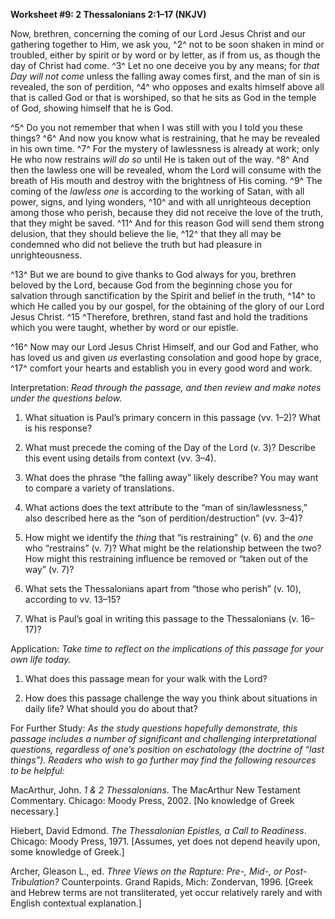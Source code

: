 **Worksheet \#9: 2 Thessalonians 2:1–17 <span style="font-variant:small-caps;">(NKJV)</span>**

Now, brethren, concerning the coming of our Lord Jesus Christ and our gathering together to Him, we ask you, ^2^ not to be soon shaken in mind or troubled, either by spirit or by word or by letter, as if from us, as though the day of Christ had come. ^3^ Let no one deceive you by any means; for *that Day will not come* unless the falling away comes first, and the man of sin is revealed, the son of perdition, ^4^ who opposes and exalts himself above all that is called God or that is worshiped, so that he sits as God in the temple of God, showing himself that he is God.

^5^ Do you not remember that when I was still with you I told you these things? ^6^ And now you know what is restraining, that he may be revealed in his own time. ^7^ For the mystery of lawlessness is already at work; only He who now restrains *will do so* until He is taken out of the way. ^8^ And then the lawless one will be revealed, whom the Lord will consume with the breath of His mouth and destroy with the brightness of His coming. ^9^ The coming of the *lawless one* is according to the working of Satan, with all power, signs, and lying wonders, ^10^ and with all unrighteous deception among those who perish, because they did not receive the love of the truth, that they might be saved. ^11^ And for this reason God will send them strong delusion, that they should believe the lie, ^12^ that they all may be condemned who did not believe the truth but had pleasure in unrighteousness.

^13^ But we are bound to give thanks to God always for you, brethren beloved by the Lord, because God from the beginning chose you for salvation through sanctification by the Spirit and belief in the truth, ^14^ to which He called you by our gospel, for the obtaining of the glory of our Lord Jesus Christ. ^15 ^Therefore, brethren, stand fast and hold the traditions which you were taught, whether by word or our epistle.

^16^ Now may our Lord Jesus Christ Himself, and our God and Father, who has loved us and given *us* everlasting consolation and good hope by grace, ^17^ comfort your hearts and establish you in every good word and work.

Interpretation: *Read through the passage, and then review and make notes under the questions below.*

1.  What situation is Paul’s primary concern in this passage (vv. 1–2)? What is his response?

2.  What must precede the coming of the Day of the Lord (v. 3)? Describe this event using details from context (vv. 3–4).

3.  What does the phrase “the falling away” likely describe? You may want to compare a variety of translations.

4.  What actions does the text attribute to the “man of sin/lawlessness,” also described here as the “son of perdition/destruction” (vv. 3–4)?

5.  How might we identify the *thing* that “is restraining” (v. 6) and the *one* who “restrains” (v. 7)? What might be the relationship between the two? How might this restraining influence be removed or “taken out of the way” (v. 7)?

6.  What sets the Thessalonians apart from “those who perish” (v. 10), according to vv. 13–15?

7.  What is Paul’s goal in writing this passage to the Thessalonians (v. 16–17)?

Application: *Take time to reflect on the implications of this passage for your own life today.*

1.  What does this passage mean for your walk with the Lord?

2.  How does this passage challenge the way you think about situations in daily life? What should you do about that?

For Further Study: *As the study questions hopefully demonstrate, this passage includes a number of significant and challenging interpretational questions, regardless of one’s position on eschatology (the doctrine of “last things”). Readers who wish to go further may find the following resources to be helpful:*

MacArthur, John. *1 & 2 Thessalonians*. The MacArthur New Testament Commentary. Chicago: Moody Press, 2002. \[No knowledge of Greek necessary.\]

Hiebert, David Edmond. *The Thessalonian Epistles, a Call to Readiness*. Chicago: Moody Press, 1971. \[Assumes, yet does not depend heavily upon, some knowledge of Greek.\]

Archer, Gleason L., ed. *Three Views on the Rapture: Pre-, Mid-, or Post-Tribulation?* Counterpoints. Grand Rapids, Mich: Zondervan, 1996. \[Greek and Hebrew terms are not transliterated, yet occur relatively rarely and with English contextual explanation.\]
